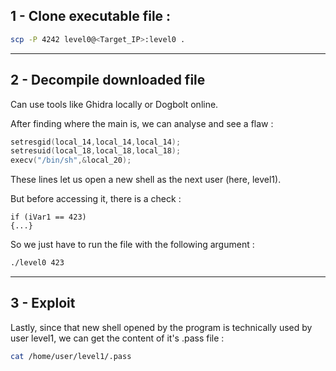 ## 1 - Clone executable file :
```bash
scp -P 4242 level0@<Target_IP>:level0 .
```

---

## 2 - Decompile downloaded file

Can use tools like Ghidra locally or Dogbolt online.

After finding where the main is, we can analyse and see a flaw :
```c
setresgid(local_14,local_14,local_14);
setresuid(local_18,local_18,local_18);
execv("/bin/sh",&local_20);
```
These lines let us open a new shell as the next user (here, level1).

But before accessing it, there is a check :
```cb
if (iVar1 == 423)
{...}
```
So we just have to run the file with the following argument :
```bash
./level0 423
```

---

## 3 - Exploit

Lastly, since that new shell opened by the program is technically used by user level1, we can get the content of it's .pass file :
```bash
cat /home/user/level1/.pass
```

